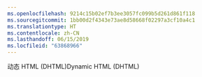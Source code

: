 ```yaml
---
ms.openlocfilehash: 9214c15b02ef7b3ee3057fc099b5d261d861f118
ms.sourcegitcommit: 1bb00d2f4343e73ae8d58668f02297a3cf10a4c1
ms.translationtype: HT
ms.contentlocale: zh-CN
ms.lasthandoff: 06/15/2019
ms.locfileid: "63868966"
---
```

<span data-ttu-id="334fc-101">动态 HTML (DHTML)</span><span class="sxs-lookup"><span data-stu-id="334fc-101">Dynamic HTML (DHTML)</span></span>